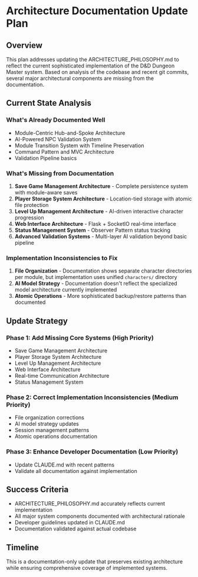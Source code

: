 # Architecture Documentation Update Plan

## Overview
This plan addresses updating the ARCHITECTURE_PHILOSOPHY.md to reflect the current sophisticated implementation of the D&D Dungeon Master system. Based on analysis of the codebase and recent git commits, several major architectural components are missing from the documentation.

## Current State Analysis

### What's Already Documented Well
- Module-Centric Hub-and-Spoke Architecture
- AI-Powered NPC Validation System  
- Module Transition System with Timeline Preservation
- Command Pattern and MVC Architecture
- Validation Pipeline basics

### What's Missing from Documentation
1. **Save Game Management Architecture** - Complete persistence system with module-aware saves
2. **Player Storage System Architecture** - Location-tied storage with atomic file protection
3. **Level Up Management Architecture** - AI-driven interactive character progression 
4. **Web Interface Architecture** - Flask + SocketIO real-time interface
5. **Status Management System** - Observer Pattern status tracking
6. **Advanced Validation Systems** - Multi-layer AI validation beyond basic pipeline

### Implementation Inconsistencies to Fix
1. **File Organization** - Documentation shows separate character directories per module, but implementation uses unified `characters/` directory
2. **AI Model Strategy** - Documentation doesn't reflect the specialized model architecture currently implemented
3. **Atomic Operations** - More sophisticated backup/restore patterns than documented

## Update Strategy

### Phase 1: Add Missing Core Systems (High Priority)
- Save Game Management Architecture
- Player Storage System Architecture  
- Level Up Management Architecture
- Web Interface Architecture
- Real-time Communication Architecture
- Status Management System

### Phase 2: Correct Implementation Inconsistencies (Medium Priority)
- File organization corrections
- AI model strategy updates
- Session management patterns
- Atomic operations documentation

### Phase 3: Enhance Developer Documentation (Low Priority)
- Update CLAUDE.md with recent patterns
- Validate all documentation against implementation

## Success Criteria
- ARCHITECTURE_PHILOSOPHY.md accurately reflects current implementation
- All major system components documented with architectural rationale
- Developer guidelines updated in CLAUDE.md
- Documentation validated against actual codebase

## Timeline
This is a documentation-only update that preserves existing architecture while ensuring comprehensive coverage of implemented systems.